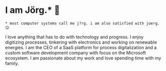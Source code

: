 # I am Jörg.* 👋 

`* most computer systems call me j?rg. i am also satisfied with joerg. 😉`

I love anything that has to do with technology and progress. 
I enjoy digitizing processes, tinkering with electronics and working on renewable energies.
I am the CEO of a SaaS platform for process digitalization and a custom software development company with focus on the Microsoft ecosystem. 
I am passionate about my work and love spending time with my family.
